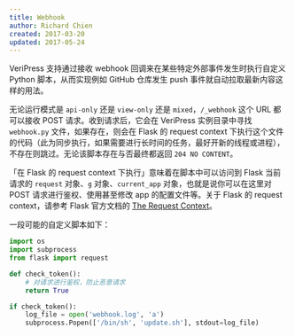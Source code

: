 ```yaml
---
title: Webhook
author: Richard Chien
created: 2017-03-20
updated: 2017-05-24
---
```


VeriPress 支持通过接收 webhook 回调来在某些特定外部事件发生时执行自定义 Python 脚本，从而实现例如 GitHub 仓库发生 push 事件就自动拉取最新内容这样的用法。

无论运行模式是 `api-only` 还是 `view-only` 还是 `mixed`，`/_webhook` 这个 URL 都可以接收 POST 请求。收到请求后，它会在 VeriPress 实例目录中寻找 `webhook.py` 文件，如果存在，则会在 Flask 的 request context 下执行这个文件的代码（此为同步执行，如果需要进行长时间的任务，最好开新的线程或进程），不存在则跳过。无论该脚本存在与否最终都返回 `204 NO CONTENT`。

「在 Flask 的 request context 下执行」意味着在脚本中可以访问到 Flask 当前请求的 `request` 对象、`g` 对象、`current_app` 对象，也就是说你可以在这里对 POST 请求进行鉴权、使用甚至修改 app 的配置文件等。关于 Flask 的 request context，请参考 Flask 官方文档的 [The Request Context](http://flask.pocoo.org/docs/0.12/reqcontext/)。

一段可能的自定义脚本如下：

```py
import os
import subprocess
from flask import request

def check_token():
    # 对请求进行鉴权，防止恶意请求
    return True

if check_token():
    log_file = open('webhook.log', 'a')
    subprocess.Popen(['/bin/sh', 'update.sh'], stdout=log_file)
```
